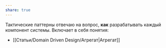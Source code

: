 ```yaml
---
share: true
---
```



Тактические паттерны отвечаю на вопрос, **как** разрабатывать каждый компонент системы.
Включает в себя понятия:
- [[Статьи/Domain Driven Design/Агрегат|Агрегат]] 


